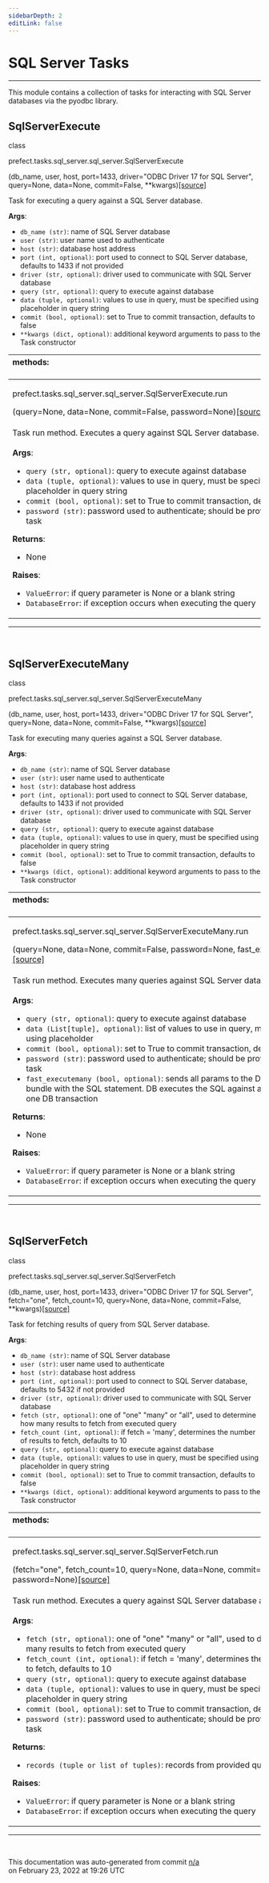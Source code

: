 ```yaml
---
sidebarDepth: 2
editLink: false
---
```

# SQL Server Tasks
---
This module contains a collection of tasks for interacting with SQL Server databases via
the pyodbc library.
 ## SqlServerExecute
 <div class='class-sig' id='prefect-tasks-sql-server-sql-server-sqlserverexecute'><p class="prefect-sig">class </p><p class="prefect-class">prefect.tasks.sql_server.sql_server.SqlServerExecute</p>(db_name, user, host, port=1433, driver=&quot;ODBC Driver 17 for SQL Server&quot;, query=None, data=None, commit=False, **kwargs)<span class="source"><a href="https://github.com/PrefectHQ/prefect/blob/master/src/prefect/tasks/sql_server/sql_server.py#L7">[source]</a></span></div>

Task for executing a query against a SQL Server database.

**Args**:     <ul class="args"><li class="args">`db_name (str)`: name of SQL Server database     </li><li class="args">`user (str)`: user name used to authenticate     </li><li class="args">`host (str)`: database host address     </li><li class="args">`port (int, optional)`: port used to connect to SQL Server database, defaults to 1433 if         not provided     </li><li class="args">`driver (str, optional)`: driver used to communicate with SQL Server database     </li><li class="args">`query (str, optional)`: query to execute against database     </li><li class="args">`data (tuple, optional)`: values to use in query, must be specified using placeholder         in query string     </li><li class="args">`commit (bool, optional)`: set to True to commit transaction, defaults to false     </li><li class="args">`**kwargs (dict, optional)`: additional keyword arguments to pass to the         Task constructor</li></ul>

|methods: &nbsp;&nbsp;&nbsp;&nbsp;&nbsp;&nbsp;&nbsp;&nbsp;&nbsp;&nbsp;&nbsp;&nbsp;&nbsp;&nbsp;&nbsp;&nbsp;&nbsp;&nbsp;&nbsp;&nbsp;&nbsp;&nbsp;&nbsp;&nbsp;&nbsp;&nbsp;&nbsp;&nbsp;&nbsp;&nbsp;&nbsp;&nbsp;&nbsp;&nbsp;&nbsp;&nbsp;&nbsp;&nbsp;&nbsp;&nbsp;&nbsp;&nbsp;&nbsp;&nbsp;&nbsp;&nbsp;&nbsp;&nbsp;&nbsp;&nbsp;&nbsp;&nbsp;&nbsp;&nbsp;&nbsp;&nbsp;&nbsp;&nbsp;&nbsp;&nbsp;&nbsp;&nbsp;&nbsp;&nbsp;&nbsp;&nbsp;&nbsp;&nbsp;&nbsp;&nbsp;&nbsp;&nbsp;&nbsp;&nbsp;&nbsp;&nbsp;&nbsp;&nbsp;&nbsp;&nbsp;&nbsp;&nbsp;&nbsp;&nbsp;&nbsp;&nbsp;&nbsp;&nbsp;&nbsp;&nbsp;&nbsp;&nbsp;&nbsp;&nbsp;&nbsp;&nbsp;&nbsp;&nbsp;&nbsp;&nbsp;&nbsp;&nbsp;&nbsp;&nbsp;&nbsp;&nbsp;&nbsp;&nbsp;&nbsp;&nbsp;&nbsp;&nbsp;&nbsp;&nbsp;&nbsp;&nbsp;&nbsp;&nbsp;&nbsp;&nbsp;&nbsp;&nbsp;&nbsp;&nbsp;&nbsp;&nbsp;&nbsp;&nbsp;&nbsp;&nbsp;&nbsp;&nbsp;&nbsp;&nbsp;&nbsp;&nbsp;&nbsp;&nbsp;&nbsp;&nbsp;&nbsp;&nbsp;&nbsp;&nbsp;&nbsp;&nbsp;&nbsp;&nbsp;&nbsp;&nbsp;|
|:----|
 | <div class='method-sig' id='prefect-tasks-sql-server-sql-server-sqlserverexecute-run'><p class="prefect-class">prefect.tasks.sql_server.sql_server.SqlServerExecute.run</p>(query=None, data=None, commit=False, password=None)<span class="source"><a href="https://github.com/PrefectHQ/prefect/blob/master/src/prefect/tasks/sql_server/sql_server.py#L48">[source]</a></span></div>
<p class="methods">Task run method. Executes a query against SQL Server database.<br><br>**Args**:     <ul class="args"><li class="args">`query (str, optional)`: query to execute against database     </li><li class="args">`data (tuple, optional)`: values to use in query, must be specified using         placeholder in query string     </li><li class="args">`commit (bool, optional)`: set to True to commit transaction, defaults to false     </li><li class="args">`password (str)`: password used to authenticate; should be provided from a `Secret` task</li></ul> **Returns**:     <ul class="args"><li class="args">None</li></ul>**Raises**:     <ul class="args"><li class="args">`ValueError`: if query parameter is None or a blank string     </li><li class="args">`DatabaseError`: if exception occurs when executing the query</li></ul></p>|

---
<br>

 ## SqlServerExecuteMany
 <div class='class-sig' id='prefect-tasks-sql-server-sql-server-sqlserverexecutemany'><p class="prefect-sig">class </p><p class="prefect-class">prefect.tasks.sql_server.sql_server.SqlServerExecuteMany</p>(db_name, user, host, port=1433, driver=&quot;ODBC Driver 17 for SQL Server&quot;, query=None, data=None, commit=False, **kwargs)<span class="source"><a href="https://github.com/PrefectHQ/prefect/blob/master/src/prefect/tasks/sql_server/sql_server.py#L103">[source]</a></span></div>

Task for executing many queries against a SQL Server database.

**Args**:     <ul class="args"><li class="args">`db_name (str)`: name of SQL Server database     </li><li class="args">`user (str)`: user name used to authenticate     </li><li class="args">`host (str)`: database host address     </li><li class="args">`port (int, optional)`: port used to connect to SQL Server database, defaults to 1433 if         not provided     </li><li class="args">`driver (str, optional)`: driver used to communicate with SQL Server database     </li><li class="args">`query (str, optional)`: query to execute against database     </li><li class="args">`data (tuple, optional)`: values to use in query, must be specified using placeholder         in query string     </li><li class="args">`commit (bool, optional)`: set to True to commit transaction, defaults to false     </li><li class="args">`**kwargs (dict, optional)`: additional keyword arguments to pass to the         Task constructor</li></ul>

|methods: &nbsp;&nbsp;&nbsp;&nbsp;&nbsp;&nbsp;&nbsp;&nbsp;&nbsp;&nbsp;&nbsp;&nbsp;&nbsp;&nbsp;&nbsp;&nbsp;&nbsp;&nbsp;&nbsp;&nbsp;&nbsp;&nbsp;&nbsp;&nbsp;&nbsp;&nbsp;&nbsp;&nbsp;&nbsp;&nbsp;&nbsp;&nbsp;&nbsp;&nbsp;&nbsp;&nbsp;&nbsp;&nbsp;&nbsp;&nbsp;&nbsp;&nbsp;&nbsp;&nbsp;&nbsp;&nbsp;&nbsp;&nbsp;&nbsp;&nbsp;&nbsp;&nbsp;&nbsp;&nbsp;&nbsp;&nbsp;&nbsp;&nbsp;&nbsp;&nbsp;&nbsp;&nbsp;&nbsp;&nbsp;&nbsp;&nbsp;&nbsp;&nbsp;&nbsp;&nbsp;&nbsp;&nbsp;&nbsp;&nbsp;&nbsp;&nbsp;&nbsp;&nbsp;&nbsp;&nbsp;&nbsp;&nbsp;&nbsp;&nbsp;&nbsp;&nbsp;&nbsp;&nbsp;&nbsp;&nbsp;&nbsp;&nbsp;&nbsp;&nbsp;&nbsp;&nbsp;&nbsp;&nbsp;&nbsp;&nbsp;&nbsp;&nbsp;&nbsp;&nbsp;&nbsp;&nbsp;&nbsp;&nbsp;&nbsp;&nbsp;&nbsp;&nbsp;&nbsp;&nbsp;&nbsp;&nbsp;&nbsp;&nbsp;&nbsp;&nbsp;&nbsp;&nbsp;&nbsp;&nbsp;&nbsp;&nbsp;&nbsp;&nbsp;&nbsp;&nbsp;&nbsp;&nbsp;&nbsp;&nbsp;&nbsp;&nbsp;&nbsp;&nbsp;&nbsp;&nbsp;&nbsp;&nbsp;&nbsp;&nbsp;&nbsp;&nbsp;&nbsp;&nbsp;&nbsp;&nbsp;|
|:----|
 | <div class='method-sig' id='prefect-tasks-sql-server-sql-server-sqlserverexecutemany-run'><p class="prefect-class">prefect.tasks.sql_server.sql_server.SqlServerExecuteMany.run</p>(query=None, data=None, commit=False, password=None, fast_executemany=False)<span class="source"><a href="https://github.com/PrefectHQ/prefect/blob/master/src/prefect/tasks/sql_server/sql_server.py#L144">[source]</a></span></div>
<p class="methods">Task run method. Executes many queries against SQL Server database.<br><br>**Args**:     <ul class="args"><li class="args">`query (str, optional)`: query to execute against database     </li><li class="args">`data (List[tuple], optional)`: list of values to use in query, must be specified using         placeholder     </li><li class="args">`commit (bool, optional)`: set to True to commit transaction, defaults to false     </li><li class="args">`password (str)`: password used to authenticate; should be provided from a `Secret` task     </li><li class="args">`fast_executemany (bool, optional)`: sends all params to the DB server in one bundle with         the SQL statement. DB executes the SQL against all the params as one DB transaction</li></ul> **Returns**:     <ul class="args"><li class="args">None</li></ul>**Raises**:     <ul class="args"><li class="args">`ValueError`: if query parameter is None or a blank string     </li><li class="args">`DatabaseError`: if exception occurs when executing the query</li></ul></p>|

---
<br>

 ## SqlServerFetch
 <div class='class-sig' id='prefect-tasks-sql-server-sql-server-sqlserverfetch'><p class="prefect-sig">class </p><p class="prefect-class">prefect.tasks.sql_server.sql_server.SqlServerFetch</p>(db_name, user, host, port=1433, driver=&quot;ODBC Driver 17 for SQL Server&quot;, fetch=&quot;one&quot;, fetch_count=10, query=None, data=None, commit=False, **kwargs)<span class="source"><a href="https://github.com/PrefectHQ/prefect/blob/master/src/prefect/tasks/sql_server/sql_server.py#L210">[source]</a></span></div>

Task for fetching results of query from SQL Server database.

**Args**:     <ul class="args"><li class="args">`db_name (str)`: name of SQL Server database     </li><li class="args">`user (str)`: user name used to authenticate     </li><li class="args">`host (str)`: database host address     </li><li class="args">`port (int, optional)`: port used to connect to SQL Server database, defaults to 5432 if         not provided     </li><li class="args">`driver (str, optional)`: driver used to communicate with SQL Server database     </li><li class="args">`fetch (str, optional)`: one of "one" "many" or "all", used to determine how many             results to fetch from executed query     </li><li class="args">`fetch_count (int, optional)`: if fetch = 'many', determines the number of results             to fetch, defaults to 10     </li><li class="args">`query (str, optional)`: query to execute against database     </li><li class="args">`data (tuple, optional)`: values to use in query, must be specified using placeholder         in query string     </li><li class="args">`commit (bool, optional)`: set to True to commit transaction, defaults to false     </li><li class="args">`**kwargs (dict, optional)`: additional keyword arguments to pass to the         Task constructor</li></ul>

|methods: &nbsp;&nbsp;&nbsp;&nbsp;&nbsp;&nbsp;&nbsp;&nbsp;&nbsp;&nbsp;&nbsp;&nbsp;&nbsp;&nbsp;&nbsp;&nbsp;&nbsp;&nbsp;&nbsp;&nbsp;&nbsp;&nbsp;&nbsp;&nbsp;&nbsp;&nbsp;&nbsp;&nbsp;&nbsp;&nbsp;&nbsp;&nbsp;&nbsp;&nbsp;&nbsp;&nbsp;&nbsp;&nbsp;&nbsp;&nbsp;&nbsp;&nbsp;&nbsp;&nbsp;&nbsp;&nbsp;&nbsp;&nbsp;&nbsp;&nbsp;&nbsp;&nbsp;&nbsp;&nbsp;&nbsp;&nbsp;&nbsp;&nbsp;&nbsp;&nbsp;&nbsp;&nbsp;&nbsp;&nbsp;&nbsp;&nbsp;&nbsp;&nbsp;&nbsp;&nbsp;&nbsp;&nbsp;&nbsp;&nbsp;&nbsp;&nbsp;&nbsp;&nbsp;&nbsp;&nbsp;&nbsp;&nbsp;&nbsp;&nbsp;&nbsp;&nbsp;&nbsp;&nbsp;&nbsp;&nbsp;&nbsp;&nbsp;&nbsp;&nbsp;&nbsp;&nbsp;&nbsp;&nbsp;&nbsp;&nbsp;&nbsp;&nbsp;&nbsp;&nbsp;&nbsp;&nbsp;&nbsp;&nbsp;&nbsp;&nbsp;&nbsp;&nbsp;&nbsp;&nbsp;&nbsp;&nbsp;&nbsp;&nbsp;&nbsp;&nbsp;&nbsp;&nbsp;&nbsp;&nbsp;&nbsp;&nbsp;&nbsp;&nbsp;&nbsp;&nbsp;&nbsp;&nbsp;&nbsp;&nbsp;&nbsp;&nbsp;&nbsp;&nbsp;&nbsp;&nbsp;&nbsp;&nbsp;&nbsp;&nbsp;&nbsp;&nbsp;&nbsp;&nbsp;&nbsp;&nbsp;|
|:----|
 | <div class='method-sig' id='prefect-tasks-sql-server-sql-server-sqlserverfetch-run'><p class="prefect-class">prefect.tasks.sql_server.sql_server.SqlServerFetch.run</p>(fetch=&quot;one&quot;, fetch_count=10, query=None, data=None, commit=False, password=None)<span class="source"><a href="https://github.com/PrefectHQ/prefect/blob/master/src/prefect/tasks/sql_server/sql_server.py#L259">[source]</a></span></div>
<p class="methods">Task run method. Executes a query against SQL Server database and fetches results.<br><br>**Args**:     <ul class="args"><li class="args">`fetch (str, optional)`: one of "one" "many" or "all", used to determine how many         results to fetch from executed query     </li><li class="args">`fetch_count (int, optional)`: if fetch = 'many', determines the number of results         to fetch, defaults to 10     </li><li class="args">`query (str, optional)`: query to execute against database     </li><li class="args">`data (tuple, optional)`: values to use in query, must be specified using         placeholder in query string     </li><li class="args">`commit (bool, optional)`: set to True to commit transaction, defaults to false     </li><li class="args">`password (str)`: password used to authenticate; should be provided from a `Secret` task</li></ul> **Returns**:     <ul class="args"><li class="args">`records (tuple or list of tuples)`: records from provided query</li></ul> **Raises**:     <ul class="args"><li class="args">`ValueError`: if query parameter is None or a blank string     </li><li class="args">`DatabaseError`: if exception occurs when executing the query</li></ul></p>|

---
<br>


<p class="auto-gen">This documentation was auto-generated from commit <a href='https://github.com/PrefectHQ/prefect/commit/n/a'>n/a</a> </br>on February 23, 2022 at 19:26 UTC</p>